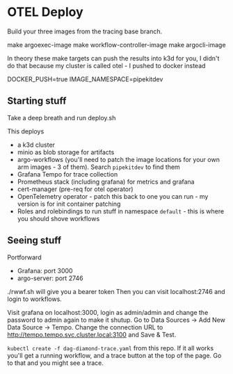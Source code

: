 # OTEL Deploy

Build your three images from the tracing base branch.

make argoexec-image
make workflow-controller-image
make argocli-image

In theory these make targets can push the results into k3d for you, I didn't do that because my cluster is called otel - I pushed to docker instead

DOCKER_PUSH=true
IMAGE_NAMESPACE=pipekitdev

## Starting stuff

Take a deep breath and run deploy.sh

This deploys
* a k3d cluster
* minio as blob storage for artifacts
* argo-workflows (you'll need to patch the image locations for your own arm images - 3 of them). Search `pipekitdev` to find them
* Grafana Tempo for trace collection
* Prometheus stack (including grafana) for metrics and grafana
* cert-manager (pre-req for otel operator)
* OpenTelemetry operator - patch this back to one you can run - my version is for init container patching
* Roles and rolebindings to run stuff in namespace `default` - this is where you should shove workflows

## Seeing stuff

Portforward
* Grafana: port 3000
* argo-server: port 2746

./rwwf.sh will give you a bearer token
Then you can visit localhost:2746 and login to workflows.

Visit grafana on localhost:3000, login as admin/admin and change the password to admin again to make it shutup.
Go to Data Sources -> Add New Data Source -> Tempo. Change the connection URL to http://tempo.tempo.svc.cluster.local:3100 and Save & Test.

`kubectl create -f dag-diamond-trace.yaml` from this repo. If it all works you'll get a running workflow, and a trace button at the top of the page. Go to that and you might see a trace.
